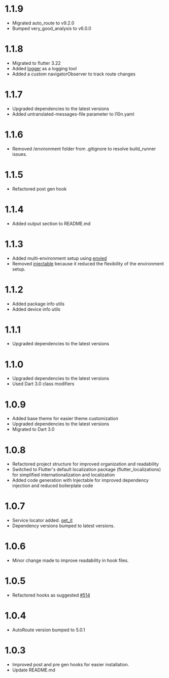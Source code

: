# 1.1.9
- Migrated auto_route to v9.2.0
- Bumped very_good_analysis to v6.0.0 

# 1.1.8
- Migrated to flutter 3.22
- Added [logger](https://pub.dev/packages/logger) as a logging tool
- Added a custom navigatorObserver to track route changes

# 1.1.7
- Upgraded dependencies to the latest versions
- Added untranslated-messages-file parameter to l10n.yaml

# 1.1.6
- Removed /environment folder from .gitignore to resolve build_runner issues.

# 1.1.5
- Refactored post gen hook 

# 1.1.4
- Added output section to README.md

# 1.1.3
- Added multi-environment setup using [envied](https://pub.dev/packages/envied)
- Removed [injectable](https://pub.dev/packages/injectable) because it reduced the flexibility of the environment setup.

# 1.1.2
- Added package info utils
- Added device info utils

# 1.1.1
- Upgraded dependencies to the latest versions

# 1.1.0
- Upgraded dependencies to the latest versions
- Used Dart 3.0 class modifiers

# 1.0.9

- Added base theme for easier theme customization
- Upgraded dependencies to the latest versions
- Migrated to Dart 3.0

# 1.0.8

- Refactored project structure for improved organization and readability
- Switched to Flutter's default localization package (flutter_localizations) for simplified internationalization and localization
- Added code generation with Injectable for improved dependency injection and reduced boilerplate code

# 1.0.7

- Service locator added. [get_it](https://pub.dev/packages/get_it)
- Dependency versions bumped to latest versions.

# 1.0.6

- Minor change made to improve readability in hook files.

# 1.0.5

- Refactored hooks as suggested [#514](https://github.com/felangel/mason/issues/514)

# 1.0.4

- AutoRoute version bumped to 5.0.1

# 1.0.3

- Improved post and pre gen hooks for easier installation.
- Update README.md
